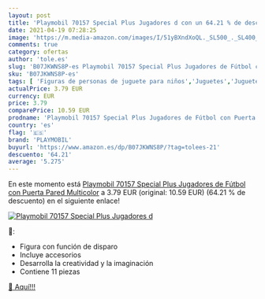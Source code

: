 ```yaml
---
layout: post
title: 'Playmobil 70157 Special Plus Jugadores d con un 64.21 % de descuento'
date: 2021-04-19 07:28:25
image: 'https://m.media-amazon.com/images/I/51yBXndXoQL._SL500_._SL400_.jpg'
comments: true
category: ofertas
author: 'tole.es'
slug: 'B07JKWNS8P-es Playmobil 70157 Special Plus Jugadores de Fútbol con...'
sku: 'B07JKWNS8P-es'
tags: [ 'Figuras de personas de juguete para niños','Juguetes','Juguetes y juegos','Muñecos y figuras','playmobil', ]
actualPrice: 3.79 EUR
currency: EUR
price: 3.79
comparePrice: 10.59 EUR
prodname: 'Playmobil 70157 Special Plus Jugadores de Fútbol con Puerta Pared  Multicolor'
country: 'es'
flag: '🇪🇸'
brand: 'PLAYMOBIL'
buyurl: 'https://www.amazon.es/dp/B07JKWNS8P/?tag=tolees-21'
descuento: '64.21'
average: '5.275'
---
```


En este momento está [Playmobil 70157 Special Plus Jugadores de Fútbol con Puerta Pared  Multicolor](https://www.amazon.es/dp/B07JKWNS8P/?tag=tolees-21) a 3.79 EUR (original: 10.59 EUR) (64.21 %  de descuento) en el siguiente enlace!

[![Playmobil 70157 Special Plus Jugadores d](https://m.media-amazon.com/images/I/51yBXndXoQL._SL500_._SL400_.jpg)](https://www.amazon.es/dp/B07JKWNS8P/?tag=tolees-21)

🔎:

- Figura con función de disparo
- Incluye accesorios
- Desarrolla la creatividad y la imaginación
- Contiene 11 piezas

[🛒 Aquí!!!](https://www.amazon.es/dp/B07JKWNS8P/?tag=tolees-21)
